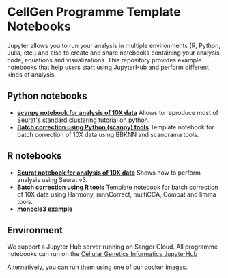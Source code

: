 # CellGen Programme Template Notebooks

Jupyter allows you to run your analysis in multiple environments (R, Python, Julia, etc.) and also to create and share notebooks containing your analysis, code, equations and visualizations. This repository provides example notebooks that help users start using JupyterHub and perform different kinds of analysis.

## Python notebooks

- **[scanpy notebook for analysis of 10X data](https://github.com/cellgeni/notebooks/blob/master/notebooks/10X-scanpy.ipynb)** Allows to reproduce most of Seurat's standard clustering tutorial on python.
- **[Batch correction using Python (scanpy) tools](https://github.com/cellgeni/notebooks/blob/master/notebooks/10X-batch-correction-bbknn-scanorama.ipynb)** Template notebook for batch correction of 10X data using BBKNN and scanorama tools.

## R notebooks

- **[Seurat notebook for analysis of 10X data](https://github.com/cellgeni/notebooks/blob/master/notebooks/10X-Seurat.Rmd)** Shows how to perform analysis using Seurat v3.
- **[Batch correction using R tools](https://github.com/cellgeni/notebooks/blob/master/notebooks/10X-batch-correction-harmony-mnn-cca-other.Rmd)** Template notebook for batch correction of 10X data using Harmony, mnnCorrect, multiCCA, Combat and limma tools.
- **[monocle3 example](https://github.com/cellgeni/notebooks/blob/master/notebooks/monocle3%20example.Rmd)**

## Environment

We support a Jupyter Hub server running on Sanger Cloud. All programme notebooks can run on the [Cellular Genetics Informatics JupyterHub](https://cellgeni.readthedocs.io/en/latest/jupyterhub.html)

Alternatively, you can run them using one of our [docker images](https://github.com/cellgeni/jupyter-images).
